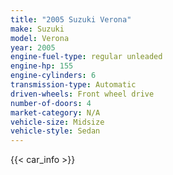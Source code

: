 ```yaml
---
title: "2005 Suzuki Verona"
make: Suzuki
model: Verona
year: 2005
engine-fuel-type: regular unleaded
engine-hp: 155
engine-cylinders: 6
transmission-type: Automatic
driven-wheels: Front wheel drive
number-of-doors: 4
market-category: N/A
vehicle-size: Midsize
vehicle-style: Sedan
---
```


{{< car_info >}}
